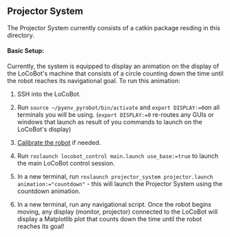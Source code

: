 ## Projector System

The Projector System currently consists of a catkin package resding in this directory. 


#### Basic Setup:

Currently, the system is equipped to display an animation on the display of the LoCoBot's machine that consists of a circle counting down the time until the robot reaches its navigational goal. To run this animation:

1. SSH into the LoCoBot.

2. Run `source ~/pyenv_pyrobot/bin/activate` and `export DISPLAY:=0`on all terminals you will be using. (`export DISPLAY:=0` re-routes any GUIs or windows that launch as result of you commands to launch on the LoCoBot's display)

3. [Calibrate the robot](https://pyrobot.org/docs/calibration) if needed.

4. Run `roslaunch locobot_control main.launch use_base:=true` to launch the main LoCoBot control session.

5. In a new terminal, run `roslaunch projector_system projector.launch animation:="countdown"` - this will launch the Projector System using the countdown animation. 

6. In a new terminal, run any navigational script. Once the robot begins moving, any display (monitor, projector) connected to the LoCoBot will display a Matplotlib plot that counts down the time until the robot reaches its goal!
